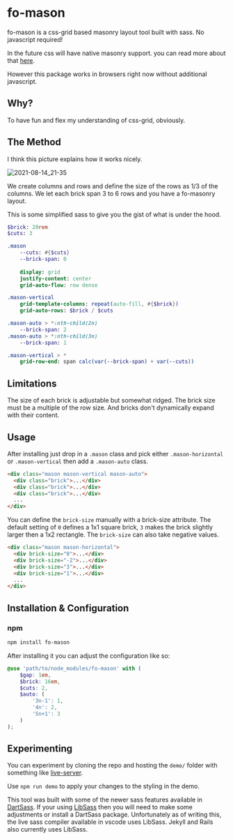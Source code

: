 # fo-mason

fo-mason is a css-grid based masonry layout tool built with sass.
No javascript required!

In the future css will have native masonry support. you can read more about that 
[here](https://developer.mozilla.org/en-US/docs/Web/CSS/CSS_Grid_Layout/Masonry_Layout).

However this package works in browsers right now without additional javascript.

## Why?

To have fun and flex my understanding of css-grid, obviously.

## The Method

I think this picture explains how it works nicely.

![2021-08-14_21-35](https://user-images.githubusercontent.com/5777735/129467538-3c414c71-8dc9-4640-a94d-274c4a07bb5a.png)

We create columns and rows and define the size of the rows as 1/3 of the columns.
We let each brick span 3 to 6 rows and you have a fo-masonry layout.

This is some simplified sass to give you the gist of what is under the hood.
```sass
$brick: 20rem
$cuts: 3

.mason
    --cuts: #{$cuts}
    --brick-span: 0
    
    display: grid    
    justify-content: center
    grid-auto-flow: row dense

.mason-vertical
    grid-template-columns: repeat(auto-fill, #{$brick})
    grid-auto-rows: $brick / $cuts

.mason-auto > *:nth-child(2n)
    --brick-span: 2
.mason-auto > *:nth-child(3n)
    --brick-span: 1

.mason-vertical > *
    grid-row-end: span calc(var(--brick-span) + var(--cuts))
```


## Limitations

The size of each brick is adjustable but somewhat ridged.
The brick size must be a multiple of the row size.
And bricks don't dynamically expand with their content.

## Usage

After installing just drop in a `.mason` class
and pick either `.mason-horizontal` or `.mason-vertical` 
then add a `.mason-auto` class.

```html
<div class="mason mason-vertical mason-auto">
  <div class="brick">...</div>
  <div class="brick">...</div>
  <div class="brick">...</div>
  ...
</div>  
```

You can define the `brick-size` manually with a brick-size attribute.
The default setting of `0` defines a 1x1 square brick, 
`3` makes the brick slightly larger then a 1x2 rectangle.
The `brick-size` can also take negative values.
```html
<div class="mason mason-horizontal">
  <div brick-size="0">...</div>
  <div brick-size="-2">...</div>
  <div brick-size="3">...</div>
  <div brick-size="1">...</div>
  ...
</div>  
```

## Installation & Configuration


### npm

```bash
npm install fo-mason
```

After installing it you can adjust the configuration like so:
```scss
@use 'path/to/node_modules/fo-mason' with (
    $gap: 1em,
    $brick: 16em,
    $cuts: 2,
    $auto: (
        '3n-1': 1,
        '4n': 2,
        '5n+1': 3
    )
);
```

## Experimenting

You can experiment by cloning the repo 
and hosting the `demo/` folder 
with something like [live-server](https://www.npmjs.com/package/live-server).

Use `npm run demo` to apply your changes to the styling in the demo.

This tool was built with some of the newer sass features available in [DartSass](https://sass-lang.com/dart-sass).
If your using [LibSass](https://sass-lang.com/libsass) then you will need to make some adjustments or install a DartSass package.
Unfortunately as of writing this, the live sass compiler available in vscode uses LibSass. 
Jekyll and Rails also currently uses LibSass.






